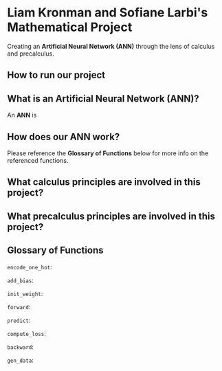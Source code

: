 # Liam Kronman and Sofiane Larbi's Mathematical Project
Creating an **Artificial Neural Network (ANN)** through the lens of calculus and precalculus.

## How to run our project


## What is an Artificial Neural Network (ANN)?
An **ANN** is

## How does our ANN work?
Please reference the **Glossary of Functions** below for more info on the referenced functions.

## What calculus principles are involved in this project?

## What precalculus principles are involved in this project?

## Glossary of Functions
`encode_one_hot`:  

`add_bias`:  

`init_weight`:

`forward`:  

`predict`:  

`compute_loss`:  

`backward`:  

`gen_data`:  
